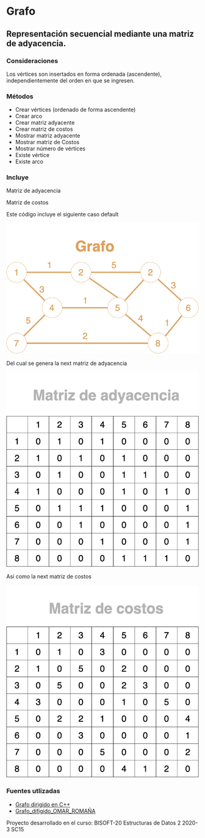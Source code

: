 # Grafo
## Representación secuencial mediante una matriz de adyacencia.
### Consideraciones
Los vértices son insertados en forma ordenada (ascendente), independientemente del orden en que se ingresen.

### Métodos

* Crear vértices (ordenado de forma ascendente)
* Crear arco
* Crear matriz adyacente
* Crear matriz de costos
* Mostrar matriz adyacente
* Mostrar matriz de Costos
* Mostrar número de vértices
* Existe vértice
* Existe arco

### Incluye

Matriz de adyacencia

Matriz de costos

Este código incluye el siguiente caso default

![grafo](/src/img/grafo.png)

Del cual se genera la next matriz de adyacencia

![matriz-adyacencia](/src/img/matriz-adyacencia.png)

Así como la next matriz de costos

![matriz-de-costos](/src/img/matriz-de-costos.png)

### Fuentes utlizadas

* [Grafo dirigido en C++](https://www.youtube.com/watch?v=vat5cF8yyTw)
* [Grafo_difigido_OMAR_ROMAÑA](https://drive.google.com/file/d/1buLQcNFzvLKhRApuoLYllr2bIJ2QjElD/view)

Proyecto desarrollado en el curso:
BISOFT-20 Estructuras de Datos 2 2020-3 SC15